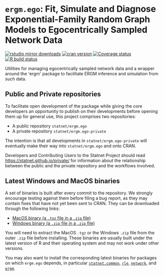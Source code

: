 # `ergm.ego`: Fit, Simulate and Diagnose Exponential-Family Random Graph Models to Egocentrically Sampled Network Data

[![rstudio mirror downloads](https://cranlogs.r-pkg.org/badges/ergm.ego?color=2ED968)](https://cranlogs.r-pkg.org/)
[![cran version](https://www.r-pkg.org/badges/version/ergm.ego)](https://cran.r-project.org/package=ergm.ego)
[![Coverage status](https://codecov.io/gh/statnet/ergm.ego/branch/master/graph/badge.svg)](https://codecov.io/github/statnet/ergm.ego?branch=master)
[![R build status](https://github.com/statnet/ergm.ego/workflows/R-CMD-check/badge.svg)](https://github.com/statnet/ergm.ego/actions)

Utilities for managing egocentrically sampled network data and a wrapper around the 'ergm' package to facilitate ERGM inference and simulation from such data.

## Public and Private repositories

To facilitate open development of the package while giving the core developers an opportunity to publish on their developments before opening them up for general use, this project comprises two repositories:
* A public repository `statnet/ergm.ego`
* A private repository `statnet/ergm.ego-private`

The intention is that all developments in `statnet/ergm.ego-private` will eventually make their way into `statnet/ergm.ego` and onto CRAN.

Developers and Contributing Users to the Statnet Project should read https://statnet.github.io/private/ for information about the relationship between the public and the private repository and the workflows involved.

## Latest Windows and MacOS binaries

A set of binaries is built after every commit to the repository. We strongly encourage testing against them before filing a bug report, as they may contain fixes that have not yet been sent to CRAN. They can be downloaded through the following links:

* [MacOS binary (a `.tgz` file in a `.zip` file)](https://nightly.link/statnet/ergm.ego/workflows/R-CMD-check.yaml/master/macOS-rrelease-binaries.zip)
* [Windows binary (a `.zip` file in a `.zip` file)](https://nightly.link/statnet/ergm.ego/workflows/R-CMD-check.yaml/master/Windows-rrelease-binaries.zip)

You will need to extract the MacOS `.tgz` or the Windows `.zip` file from the outer `.zip` file before installing. These binaries are usually built under the latest version of R and their operating system and may not work under other versions.

You may also want to install the corresponding latest binaries for packages on which `ergm.ego` depends, in particular [`statnet.common`](https://github.com/statnet/statnet.common), [`rle`](https://github.com/statnet/rle), [`network`](https://github.com/statnet/network), and [`ergm`](https://github.com/statnet/ergm).
